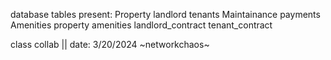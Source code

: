 database tables present:
Property
landlord
tenants
Maintainance
payments
Amenities 
property amenities 
landlord_contract
tenant_contract



class collab || date: 3/20/2024
~networkchaos~
